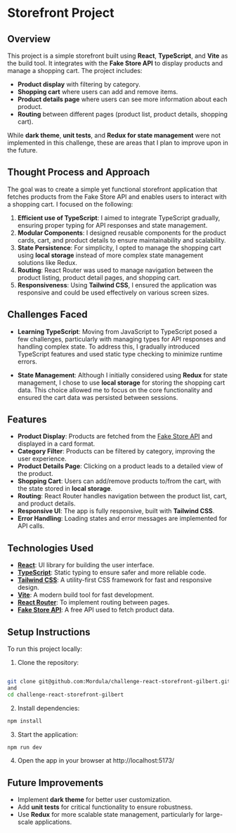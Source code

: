 # Storefront Project

## Overview

This project is a simple storefront built using **React**, **TypeScript**, and **Vite** as the build tool. It integrates with the **Fake Store API** to display products and manage a shopping cart. The project includes:

- **Product display** with filtering by category.
- **Shopping cart** where users can add and remove items.
- **Product details page** where users can see more information about each product.
- **Routing** between different pages (product list, product details, shopping cart).

While **dark theme**, **unit tests**, and **Redux for state management** were not implemented in this challenge, these are areas that I plan to improve upon in the future.

## Thought Process and Approach

The goal was to create a simple yet functional storefront application that fetches products from the Fake Store API and enables users to interact with a shopping cart. I focused on the following:

1. **Efficient use of TypeScript**: I aimed to integrate TypeScript gradually, ensuring proper typing for API responses and state management.
2. **Modular Components**: I designed reusable components for the product cards, cart, and product details to ensure maintainability and scalability.
3. **State Persistence**: For simplicity, I opted to manage the shopping cart using **local storage** instead of more complex state management solutions like Redux.
4. **Routing**: React Router was used to manage navigation between the product listing, product detail pages, and shopping cart.
5. **Responsiveness**: Using **Tailwind CSS**, I ensured the application was responsive and could be used effectively on various screen sizes.

## Challenges Faced

- **Learning TypeScript**: Moving from JavaScript to TypeScript posed a few challenges, particularly with managing types for API responses and handling complex state. To address this, I gradually introduced TypeScript features and used static type checking to minimize runtime errors.
  
- **State Management**: Although I initially considered using **Redux** for state management, I chose to use **local storage** for storing the shopping cart data. This choice allowed me to focus on the core functionality and ensured the cart data was persisted between sessions.

## Features

- **Product Display**: Products are fetched from the [Fake Store API](https://fakestoreapi.com/) and displayed in a card format.
- **Category Filter**: Products can be filtered by category, improving the user experience.
- **Product Details Page**: Clicking on a product leads to a detailed view of the product.
- **Shopping Cart**: Users can add/remove products to/from the cart, with the state stored in **local storage**.
- **Routing**: React Router handles navigation between the product list, cart, and product details.
- **Responsive UI**: The app is fully responsive, built with **Tailwind CSS**.
- **Error Handling**: Loading states and error messages are implemented for API calls.

## Technologies Used

- **[React](https://reactjs.org/)**: UI library for building the user interface.
- **[TypeScript](https://www.typescriptlang.org/)**: Static typing to ensure safer and more reliable code.
- **[Tailwind CSS](https://tailwindcss.com/)**: A utility-first CSS framework for fast and responsive design.
- **[Vite](https://vitejs.dev/)**: A modern build tool for fast development.
- **[React Router](https://reactrouter.com/)**: To implement routing between pages.
- **[Fake Store API](https://fakestoreapi.com/)**: A free API used to fetch product data.

## Setup Instructions

To run this project locally:

1. Clone the repository:

```bash

git clone git@github.com:Mordula/challenge-react-storefront-gilbert.git
and 
cd challenge-react-storefront-gilbert

``` 

2. Install dependencies:

```bash
npm install
```

3. Start the application:
```bash
npm run dev
```

4. Open the app in your browser at http://localhost:5173/

## Future Improvements

- Implement **dark theme** for better user customization.
- Add **unit tests** for critical functionality to ensure robustness.
- Use **Redux** for more scalable state management, particularly for large-scale applications.

